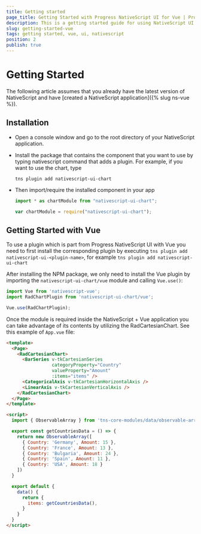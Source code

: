 ```yaml
---
title: Getting started
page_title: Getting Started with Progress NativeScript UI for Vue | Progress NativeScript UI Documentation
description: This is a getting started guide for using NativeScript UI with Vue
slug: getting-started-vue
tags: getting started, vue, ui, nativescript
position: 2
publish: true
---
```


# Getting Started

The following article assumes that you already have the latest version of NativeScript and have [created a NativeScript application]({% slug ns-vue %}).

## Installation

* Open a console window and go to the root directory of your NativeScript application.
* Install the package that contains the component that you want to use by typing nativescript command that adds a plugin. For example, if you want to use the chart, type

  ``` Shell
  tns plugin add nativescript-ui-chart
  ```

* Then import/require the installed component in your app

  ``` TypeScript
  import * as chartModule from "nativescript-ui-chart";
  ```

  ``` JavaScript
  var chartModule = require("nativescript-ui-chart");
  ```

## Getting Started with Vue

To use a plugin which is part from Progress NativeScript UI with Vue you need to first install the corresponding plugin by executing `tns plugin add nativescript-ui-<plugin-name>`, for example `tns plugin add nativescript-ui-chart`

After installing the NPM package, we only need to install the Vue plugin by importing the `nativescript-ui-chart/vue` module and calling `Vue.use()`:

``` JavaScript
import Vue from 'nativescript-vue';
import RadChartPlugin from 'nativescript-ui-chart/vue';

Vue.use(RadChartPlugin);
```

Once the module is required inside the NativeScript + Vue application you can take advantage of its contents by utilizing the RadCartesianChart. See this example of `App.vue` file:

``` HTML
<template>
  <Page>
    <RadCartesianChart>
      <BarSeries v-tkCartesianSeries
                 categoryProperty="Country"
                 valueProperty="Amount"
                 :items="items" />
      <CategoricalAxis v-tkCartesianHorizontalAxis />
      <LinearAxis v-tkCartesianVerticalAxis />
    </RadCartesianChart>
  </Page>
</template>

<script>
  import { ObservableArray } from 'tns-core-modules/data/observable-array'

  export const getCountriesData = () => {
    return new ObservableArray([
      { Country: 'Germany', Amount: 15 },
      { Country: 'France', Amount: 13 },
      { Country: 'Bulgaria', Amount: 24 },
      { Country: 'Spain', Amount: 11 },
      { Country: 'USA', Amount: 18 }
    ])
  }

  export default {
    data() {
      return {
        items: getCountriesData(),
      }
    }
  }
</script>
```
